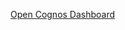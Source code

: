 [Open Cognos Dashboard]([http://your-cognos-dashboard-url.com](https://us3.ca.analytics.ibm.com/bi/?perspective=dashboard&pathRef=.my_folders%2FCoursera%2BDashboard&action=view&mode=dashboard&subView=model0000018f1fd1ff85_00000003))
